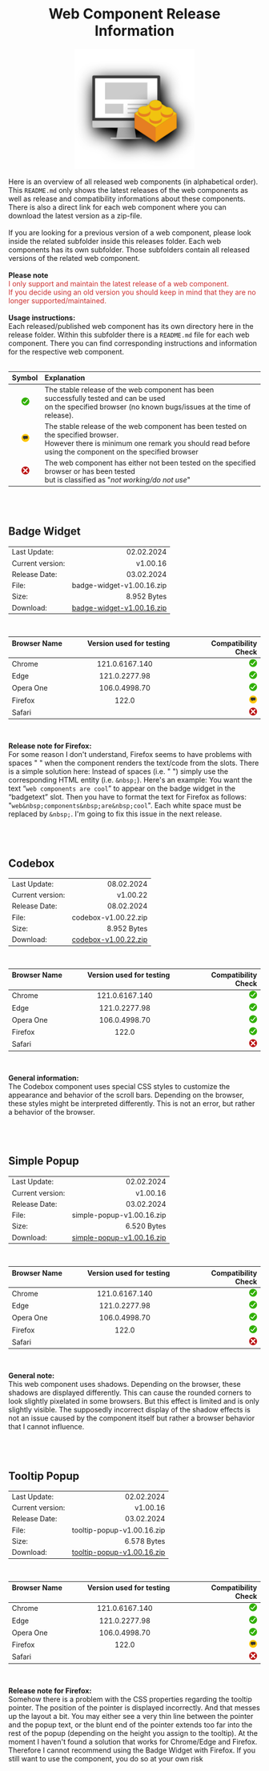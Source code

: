 <h1 align="center"> Web Component Release Information </h3>
<p align="center">
<img src="../assets/web-components-logo.svg" width="240px">
</p>

Here is an overview of all released web components (in alphabetical order). This <code>README.md</code> only shows the latest releases of the web components as well as release and compatibility informations about these components. There is also a direct link for each web component where you can download the latest version as a zip-file.
<br><br>
If you are looking for a previous version of a web component, please look inside the related subfolder inside this releases folder. Each web components has its own subfolder. Those subfolders contain all released versions of the related web component.
<br><br>
<strong>Please note</strong><br>
<font color="#CC3030">I only support and maintain the latest release of a web component.<br>
If you decide using an old version you should keep in mind that they are no longer supported/maintained.</font>
<br><br>
<strong>Usage instructions:</strong><br>
Each released/published web component has its own directory here in the release folder. Within this subfolder there is a <code>README.md</code> file for each web component. There you can find corresponding instructions and information for the respective web component.
<br><br>

| Symbol | Explanation |
| :-- | :-- |
| &nbsp;&nbsp;&nbsp;&nbsp;&nbsp;<img src="../assets/status-stable.svg" width="16"> | The stable release of the web component has been successfully tested  and can be used<br> on the specified browser (no known bugs/issues at the time of release).
| &nbsp;&nbsp;&nbsp;&nbsp;&nbsp;<img src="../assets/status-remark.svg" width="16"> | The stable release of the web component has been tested on the specified browser.<br>However there is minimum one remark you should read before using the component on the specified browser
| &nbsp;&nbsp;&nbsp;&nbsp;&nbsp;<img src="../assets/status-failed.svg" width="16"> | The web component has either not been tested on the specified browser or has been tested<br>but is classified as "<i>not working/do not use</i>"

<br><br>

## Badge Widget

|||
|:-|-:|
|Last Update:    |                  02.02.2024|
|Current version:|                    v1.00.16|
|Release Date:   |                  03.02.2024|
|File:           |   badge-widget-v1.00.16.zip|
|Size:           |                 8.952 Bytes|
|Download:       |[badge-widget-v1.00.16.zip](./badge-widget/badge-widget-v1.00.16.zip)|

<br>

| Browser Name &nbsp;&nbsp;&nbsp; | &nbsp;&nbsp;&nbsp; Version used for testing &nbsp;&nbsp;&nbsp; | &nbsp;&nbsp;&nbsp; Compatibility Check |
|:--|:-:|--:|
| Chrome | 121.0.6167.140 | <img src="../assets/status-stable.svg" width="16"> |
| Edge | 121.0.2277.98 | <img src="../assets/status-stable.svg" width="16"> |
| Opera One | 106.0.4998.70 | <img src="../assets/status-stable.svg" width="16"> |
| Firefox | 122.0 | <img src="../assets/status-remark.svg" width="16"> |
| Safari | &nbsp; | <img src="../assets/status-failed.svg" width="16"> |

<br>

<strong>Release note for Firefox:</strong><br>
For some reason I don't understand, Firefox seems to have problems with spaces " " when the component renders the text/code from the slots. There is a simple solution here: Instead of spaces (i.e. " ") simply use the corresponding HTML entity (i.e. <code>\&nbsp;</code>). Here's an example: You want the text “<code>web components are cool</code>” to appear on the badge widget in the “badgetext” slot. Then you have to format the text for Firefox as follows: "<code>web\&nbsp;components\&nbsp;are\&nbsp;cool</code>". Each white space must be replaced by <code>\&nbsp;</code>. I'm going to fix this issue in the next release.

<br><br>

## Codebox

|  |  |
|:-|-:|
|Last Update:    |                  08.02.2024|
|Current version:|                    v1.00.22|
|Release Date:   |                  08.02.2024|
|File:           |   codebox-v1.00.22.zip|
|Size:           |                 8.952 Bytes|
|Download:       |[codebox-v1.00.22.zip](./codebox/codebox-v1.00.22.zip)|

<br>

| Browser Name &nbsp;&nbsp;&nbsp; | &nbsp;&nbsp;&nbsp; Version used for testing &nbsp;&nbsp;&nbsp; | &nbsp;&nbsp;&nbsp; Compatibility Check |
|:--|:-:|--:|
| Chrome | 121.0.6167.140 | <img src="../assets/status-stable.svg" width="16"> |
| Edge | 121.0.2277.98 | <img src="../assets/status-stable.svg" width="16"> |
| Opera One | 106.0.4998.70 | <img src="../assets/status-stable.svg" width="16"> |
| Firefox | 122.0 | <img src="../assets/status-stable.svg" width="16"> |
| Safari | &nbsp; | <img src="../assets/status-failed.svg" width="16"> |

<br>

<strong>General information:</strong><br>
The Codebox component uses special CSS styles to customize the appearance and behavior of the scroll bars. Depending on the browser, these styles might be interpreted differently. This is not an error, but rather a behavior of the browser.

<br><br>

## Simple Popup

|||
|:-|-:|
|Last Update:    |                  02.02.2024|
|Current version:|                    v1.00.16|
|Release Date:   |                  03.02.2024|
|File:           |   simple-popup-v1.00.16.zip|
|Size:           |                 6.520 Bytes|
|Download:       |[simple-popup-v1.00.16.zip](./simple-popup/simple-popup-v1.00.16.zip)|

<br>

| Browser Name &nbsp;&nbsp;&nbsp; | &nbsp;&nbsp;&nbsp; Version used for testing &nbsp;&nbsp;&nbsp; | &nbsp;&nbsp;&nbsp; Compatibility Check |
|:--|:-:|--:|
| Chrome | 121.0.6167.140 | <img src="../assets/status-stable.svg" width="16"> |
| Edge | 121.0.2277.98 | <img src="../assets/status-stable.svg" width="16"> |
| Opera One | 106.0.4998.70 | <img src="../assets/status-stable.svg" width="16"> |
| Firefox | 122.0 | <img src="../assets/status-stable.svg" width="16"> |
| Safari | &nbsp; | <img src="../assets/status-failed.svg" width="16"> |

<br>

<strong>General note:</strong><br>
This web component uses shadows. Depending on the browser, these shadows are displayed differently. This can cause the rounded corners to look slightly pixelated in some browsers. But this effect is limited and is only slightly visible. The supposedly incorrect display of the shadow effects is not an issue caused by the component itself but rather a browser behavior that I cannot influence.

<br><br>

## Tooltip Popup

|||
|:-|-:|
|Last Update:    |                  02.02.2024|
|Current version:|                    v1.00.16|
|Release Date:   |                  03.02.2024|
|File:           |  tooltip-popup-v1.00.16.zip|
|Size:           |                 6.578 Bytes|
|Download:       |[tooltip-popup-v1.00.16.zip](./tooltip-popup/tooltip-popup-v1.00.16.zip)|

<br>

| Browser Name &nbsp;&nbsp;&nbsp; | &nbsp;&nbsp;&nbsp; Version used for testing &nbsp;&nbsp;&nbsp; | &nbsp;&nbsp;&nbsp; Compatibility Check |
|:--|:-:|--:|
| Chrome | 121.0.6167.140 | <img src="../assets/status-stable.svg" width="16"> |
| Edge | 121.0.2277.98 | <img src="../assets/status-stable.svg" width="16"> |
| Opera One | 106.0.4998.70 | <img src="../assets/status-stable.svg" width="16"> |
| Firefox | 122.0 | <img src="../assets/status-remark.svg" width="16"> |
| Safari | &nbsp; | <img src="../assets/status-failed.svg" width="16"> |

<br>

<strong>Release note for Firefox:</strong><br>
Somehow there is a problem with the CSS properties regarding the tooltip pointer. The position of the pointer is displayed incorrectly. And that messes up the layout a bit. You may either see a very thin line between the pointer and the popup text, or the blunt end of the pointer extends too far into the rest of the popup (depending on the height you assign to the tooltip). At the moment I haven't found a solution that works for Chrome/Edge and Firefox. Therefore I cannot recommend using the Badge Widget with Firefox. If you still want to use the component, you do so at your own risk

<br>


